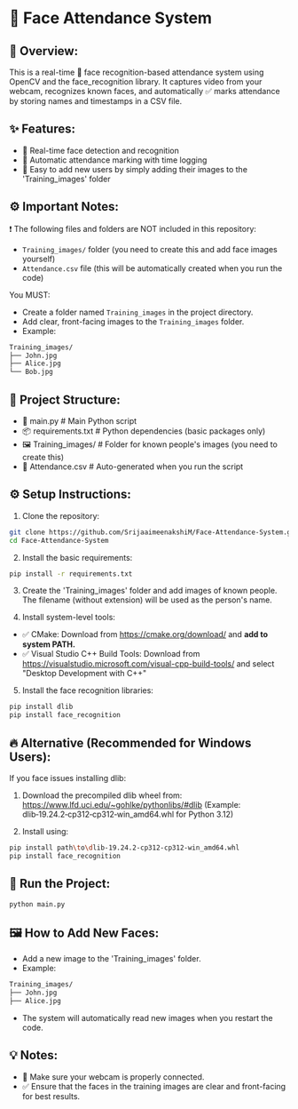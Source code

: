 
📌 Face Attendance System
==============================

🎯 Overview:
-------------
This is a real-time 🎥 face recognition-based attendance system using OpenCV and the face_recognition library. It captures video from your webcam, recognizes known faces, and automatically ✅ marks attendance by storing names and timestamps in a CSV file.

✨ Features:
-------------
- 🎥 Real-time face detection and recognition
- 📝 Automatic attendance marking with time logging
- 📂 Easy to add new users by simply adding their images to the 'Training_images' folder

⚙️ Important Notes:
--------------------
❗ The following files and folders are NOT included in this repository:
- `Training_images/` folder (you need to create this and add face images yourself)
- `Attendance.csv` file (this will be automatically created when you run the code)

You MUST:
- Create a folder named `Training_images` in the project directory.
- Add clear, front-facing images to the `Training_images` folder.
- Example:
```bash
Training_images/
├── John.jpg
├── Alice.jpg
└── Bob.jpg
```

📂 Project Structure:
----------------------
- 📜 main.py              # Main Python script
- 📦 requirements.txt     # Python dependencies (basic packages only)
- 🖼️ Training_images/     # Folder for known people's images (you need to create this)
- 📄 Attendance.csv       # Auto-generated when you run the script

⚙️ Setup Instructions:
-----------------------
1. Clone the repository:
```bash
git clone https://github.com/SrijaaimeenakshiM/Face-Attendance-System.git
cd Face-Attendance-System
```

2. Install the basic requirements:
```bash
pip install -r requirements.txt
```

3. Create the 'Training_images' folder and add images of known people.  
The filename (without extension) will be used as the person's name.

4. Install system-level tools:
- ✅ CMake: Download from https://cmake.org/download/ and **add to system PATH.**
- ✅ Visual Studio C++ Build Tools: Download from https://visualstudio.microsoft.com/visual-cpp-build-tools/ and select "Desktop Development with C++"

5. Install the face recognition libraries:
```bash
pip install dlib
pip install face_recognition
```

🔥 Alternative (Recommended for Windows Users):
-----------------------------------------------
If you face issues installing dlib:
1. Download the precompiled dlib wheel from:
https://www.lfd.uci.edu/~gohlke/pythonlibs/#dlib
(Example: dlib‑19.24.2‑cp312‑cp312‑win_amd64.whl for Python 3.12)

2. Install using:
```bash
pip install path\to\dlib‑19.24.2‑cp312‑cp312‑win_amd64.whl
pip install face_recognition
```

🚀 Run the Project:
--------------------
```bash
python main.py
```

🖼️ How to Add New Faces:
--------------------------
- Add a new image to the 'Training_images' folder.
- Example:
```bash
Training_images/
├── John.jpg
├── Alice.jpg
```
- The system will automatically read new images when you restart the code.

💡 Notes:
-----------
- 🎥 Make sure your webcam is properly connected.
- ✅ Ensure that the faces in the training images are clear and front-facing for best results.


